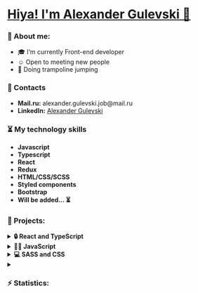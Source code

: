<h1><u>Hiya! I'm Alexander Gulevski 👋</u></h1>
<h3>🤵 About me:</h3>
<ul dir='auto'>
<li>🎓 I’m currently Front-end developer</li>
<li>☺️ Open to meeting new people</li>
<li>🦘 Doing trampoline jumping</li>
</ul>
<h3>📇 Contacts</h3>
<ul dir='auto'>
<li><b>Mail.ru:</b> alexander.gulevski.job@mail.ru</li>
<li><b>LinkedIn:</b> <a href='https://www.linkedin.com/in/alexander-gulevski-768412220/'>Alexander Gulevski</a></li>
</ul>
<h3>⏳ My technology skills</h3>
<ul dir='auto'>
<li><b>Javascript<b></li>
<li><b>Typescript<b></li>
<li><b>React<b></li>
<li><b>Redux<b></li>
<li><b>HTML/CSS/SCSS<b></li>
<li><b>Styled components<b></li>
<li><b>Bootstrap<b></li>
<li><b>Will be added... ⏳<b></li>
</ul>
<h3>🚣 Projects:</h3>
<details>
<summary><b>🔒 React and TypeScript<b></summary>
<ul dir='auto'>
<li><a href='https://github.com/Alexander-Gulevski/react-budget-app'>Budget App</a></li>
<li><a href='https://github.com/Alexander-Gulevski/react-tips-calculator'>Tips Calculator</a></li>
<li><a href='https://github.com/Alexander-Gulevski/react-country-list'>Country List</a></li>
</ul>
</details>

<details>
<summary><b>👨‍💻 JavaScript<b></summary>
<ul dir='auto'>
<li><a href='https://github.com/Alexander-Gulevski/Culc'>Calculator</a></li>
<li><a href='https://github.com/Alexander-Gulevski/Todo'>Todo</a></li>
<li><a href='https://github.com/Alexander-Gulevski/Form1'>Form</a></li>
</ul>
</details>

<details>
<summary><b>💻 SASS and CSS<b></summary>
<ul dir='auto'>
<li><a href='https://github.com/Alexander-Gulevski/react-power-implicity'>Power</a></li>
<li><a href='https://github.com/Alexander-Gulevski/ACTIVEBOX'>ACTIVEBOX</a></li>
<li><a href='https://github.com/Alexander-Gulevski/AXITT'>AXITT</a></li>
<li><a href='https://github.com/Alexander-Gulevski/starter'>My first project</a></li>
</ul>
</details>

<details>
<summary><h3>⚡ Statistics:</h3></summary>
<ul dir='auto'>
<li><a href=''> </a><img alt='GitHub Stats' src='https://github-readme-stats.vercel.app/api/top-langs/?username=Alexander-Gulevski&exclude_repo=starter,AXITT,Alexander-Gulevski.github.io&hide=HTML&layout=compact'></li>
<br />
<li><a href=''> </a><img alt='GitHub Counter users' src='https://komarev.com/ghpvc/?username=Alexander-Gulevski'></li>
</ul>
</details>
